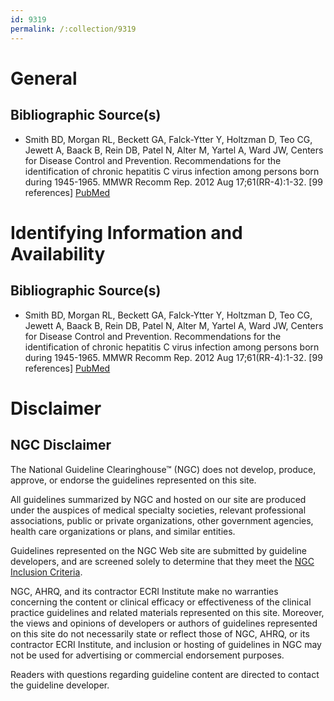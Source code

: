 ```yaml
---
id: 9319
permalink: /:collection/9319
---
```


# General

## Bibliographic Source(s)

- Smith BD, Morgan RL, Beckett GA, Falck-Ytter Y, Holtzman D, Teo CG, Jewett A, Baack B, Rein DB, Patel N, Alter M, Yartel A, Ward JW, Centers for Disease Control and Prevention. Recommendations for the identification of chronic hepatitis C virus infection among persons born during 1945-1965. MMWR Recomm Rep. 2012 Aug 17;61(RR-4):1-32. [99 references] [ PubMed ](http://www.ncbi.nlm.nih.gov/entrez/query.fcgi?cmd=Retrieve&db=pubmed&dopt=Abstract&list_uids=22895429)

# Identifying Information and Availability

## Bibliographic Source(s)

- Smith BD, Morgan RL, Beckett GA, Falck-Ytter Y, Holtzman D, Teo CG, Jewett A, Baack B, Rein DB, Patel N, Alter M, Yartel A, Ward JW, Centers for Disease Control and Prevention. Recommendations for the identification of chronic hepatitis C virus infection among persons born during 1945-1965. MMWR Recomm Rep. 2012 Aug 17;61(RR-4):1-32. [99 references] [ PubMed ](http://www.ncbi.nlm.nih.gov/entrez/query.fcgi?cmd=Retrieve&db=pubmed&dopt=Abstract&list_uids=22895429)

# Disclaimer

## NGC Disclaimer

The National Guideline Clearinghouse™ (NGC) does not develop, produce, approve, or endorse the guidelines represented on this site.

All guidelines summarized by NGC and hosted on our site are produced under the auspices of medical specialty societies, relevant professional associations, public or private organizations, other government agencies, health care organizations or plans, and similar entities.

Guidelines represented on the NGC Web site are submitted by guideline developers, and are screened solely to determine that they meet the [NGC Inclusion Criteria](/help-and-about/summaries/inclusion-criteria).

NGC, AHRQ, and its contractor ECRI Institute make no warranties concerning the content or clinical efficacy or effectiveness of the clinical practice guidelines and related materials represented on this site. Moreover, the views and opinions of developers or authors of guidelines represented on this site do not necessarily state or reflect those of NGC, AHRQ, or its contractor ECRI Institute, and inclusion or hosting of guidelines in NGC may not be used for advertising or commercial endorsement purposes.

Readers with questions regarding guideline content are directed to contact the guideline developer.

